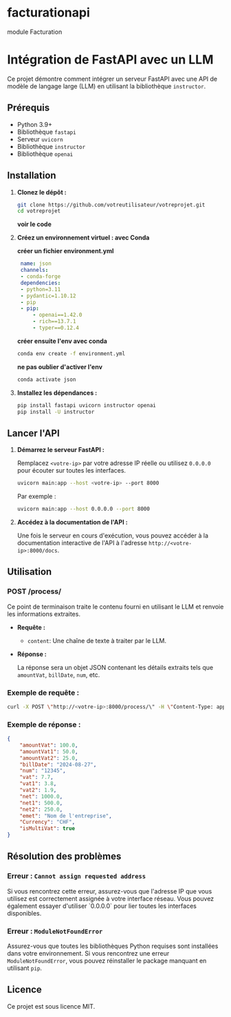# facturationapi
module Facturation
# Intégration de FastAPI avec un LLM

Ce projet démontre comment intégrer un serveur FastAPI avec une API de modèle de langage large (LLM) en utilisant la bibliothèque `instructor`.

## Prérequis

- Python 3.9+
- Bibliothèque `fastapi`
- Serveur `uvicorn`
- Bibliothèque `instructor`
- Bibliothèque `openai`

## Installation

1. **Clonez le dépôt :**

   ```bash
   git clone https://github.com/votreutilisateur/votreprojet.git
   cd votreprojet
   ```
   **voir le code**

2. **Créez un environnement virtuel : avec Conda**

    **créer un fichier environment.yml**

   ```yml
    name: json
    channels:
    - conda-forge
    dependencies:
    - python=3.11
    - pydantic=1.10.12
    - pip
    - pip:
        - openai==1.42.0
        - rich==13.7.1
        - typer==0.12.4
   ```
    **créer ensuite l'env avec conda**

    ```bash
    conda env create -f environment.yml
    ```
    **ne pas oublier d'activer l'env**

    ```bash
    conda activate json
    ```

3. **Installez les dépendances :**

   ```bash
   pip install fastapi uvicorn instructor openai
   pip install -U instructor 
   ```

## Lancer l'API

1. **Démarrez le serveur FastAPI :**

   Remplacez `<votre-ip>` par votre adresse IP réelle ou utilisez `0.0.0.0` pour écouter sur toutes les interfaces.

   ```bash
   uvicorn main:app --host <votre-ip> --port 8000
   ```

   Par exemple :

   ```bash
   uvicorn main:app --host 0.0.0.0 --port 8000
   ```

2. **Accédez à la documentation de l'API :**

   Une fois le serveur en cours d'exécution, vous pouvez accéder à la documentation interactive de l'API à l'adresse `http://<votre-ip>:8000/docs`.

## Utilisation

### POST /process/

Ce point de terminaison traite le contenu fourni en utilisant le LLM et renvoie les informations extraites.

- **Requête :**

  - `content`: Une chaîne de texte à traiter par le LLM.

- **Réponse :**

  La réponse sera un objet JSON contenant les détails extraits tels que `amountVat`, `billDate`, `num`, etc.

### Exemple de requête :

```bash
curl -X POST \"http://<votre-ip>:8000/process/\" -H \"Content-Type: application/json\" -d '{\"content\": \"Votre contenu ici...\"}'
```

### Exemple de réponse :

```json
{
    "amountVat": 100.0,
    "amountVat1": 50.0,
    "amountVat2": 25.0,
    "billDate": "2024-08-27",
    "num": "12345",
    "vat": 7.7,
    "vat1": 3.8,
    "vat2": 1.9,
    "net": 1000.0,
    "net1": 500.0,
    "net2": 250.0,
    "emet": "Nom de l'entreprise",
    "Currency": "CHF",
    "isMultiVat": true
}
```

## Résolution des problèmes

### Erreur : `Cannot assign requested address`

Si vous rencontrez cette erreur, assurez-vous que l'adresse IP que vous utilisez est correctement assignée à votre interface réseau. Vous pouvez également essayer d'utiliser \`0.0.0.0\` pour lier toutes les interfaces disponibles.

### Erreur : `ModuleNotFoundError`

Assurez-vous que toutes les bibliothèques Python requises sont installées dans votre environnement. Si vous rencontrez une erreur `ModuleNotFoundError`, vous pouvez réinstaller le package manquant en utilisant `pip`.

## Licence

Ce projet est sous licence MIT.
